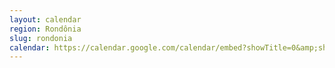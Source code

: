 ```yaml
---
layout: calendar
region: Rondônia
slug: rondonia
calendar: https://calendar.google.com/calendar/embed?showTitle=0&amp;showPrint=0&amp;showTabs=0&amp;showCalendars=0&amp;mode=AGENDA&amp;height=600&amp;wkst=1&amp;bgcolor=%23FFFFFF&amp;src=vfvl8kcj1c2avr02ik72sp8chs%40group.calendar.google.com&amp;color=%23AB8B00&amp;ctz=America%2FPorto_Velho
---
```


